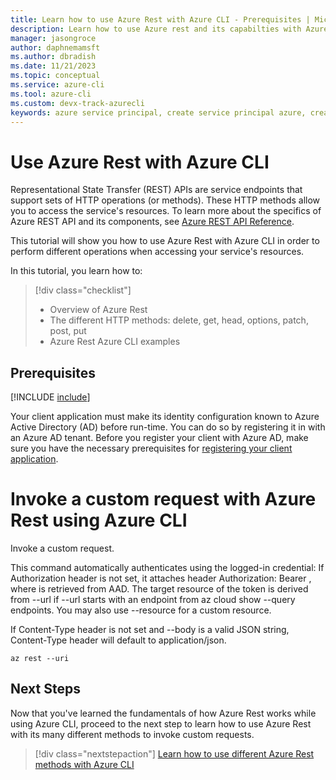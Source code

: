 ```yaml
---
title: Learn how to use Azure Rest with Azure CLI - Prerequisites | Microsoft Docs
description: Learn how to use Azure rest and its capabilties with Azure Command Line (CLI) 
manager: jasongroce
author: daphnemamsft
ms.author: dbradish
ms.date: 11/21/2023
ms.topic: conceptual
ms.service: azure-cli
ms.tool: azure-cli
ms.custom: devx-track-azurecli
keywords: azure service principal, create service principal azure, create service principal azure cli
---
```


# Use Azure Rest with Azure CLI

Representational State Transfer (REST) APIs are service endpoints that support sets of HTTP operations (or methods). These HTTP methods allow you to access the service's resources. To learn more about the specifics of Azure REST API and its components, see [Azure REST API Reference](/rest/api/azure/).

This tutorial will show you how to use Azure Rest with Azure CLI in order to perform different operations when accessing your service's resources. 

In this tutorial, you learn how to:

> [!div class="checklist"]
>
> * Overview of Azure Rest 
> * The different HTTP methods: delete, get, head, options, patch, post, put
> * Azure Rest Azure CLI examples 

## Prerequisites 

[!INCLUDE [include](~/articles/reusable-content/azure-cli/azure-cli-prepare-your-environment-no-header.md)]


Your client application must make its identity configuration known to Azure Active Directory (AD) before run-time. You can do so by registering it in with an Azure AD tenant. Before you register your client with Azure AD, make sure you have the necessary prerequisites for [registering your client application](/rest/api/azure/#prerequisites).

# Invoke a custom request with Azure Rest using Azure CLI

Invoke a custom request.

This command automatically authenticates using the logged-in credential: If Authorization header is not set, it attaches header Authorization: Bearer <token>, where <token> is retrieved from AAD. The target resource of the token is derived from --url if --url starts with an endpoint from az cloud show --query endpoints. You may also use --resource for a custom resource.

If Content-Type header is not set and --body is a valid JSON string, Content-Type header will default to application/json.

```azurecli-interactive
az rest --uri
```

## Next Steps

Now that you've learned the fundamentals of how Azure Rest works while using Azure CLI, proceed to the next step to learn how to use Azure Rest with its many different methods to invoke custom requests. 

> [!div class="nextstepaction"]
> [Learn how to use different Azure Rest methods with Azure CLI](./azure-cli-rest-tutorial-2.md)